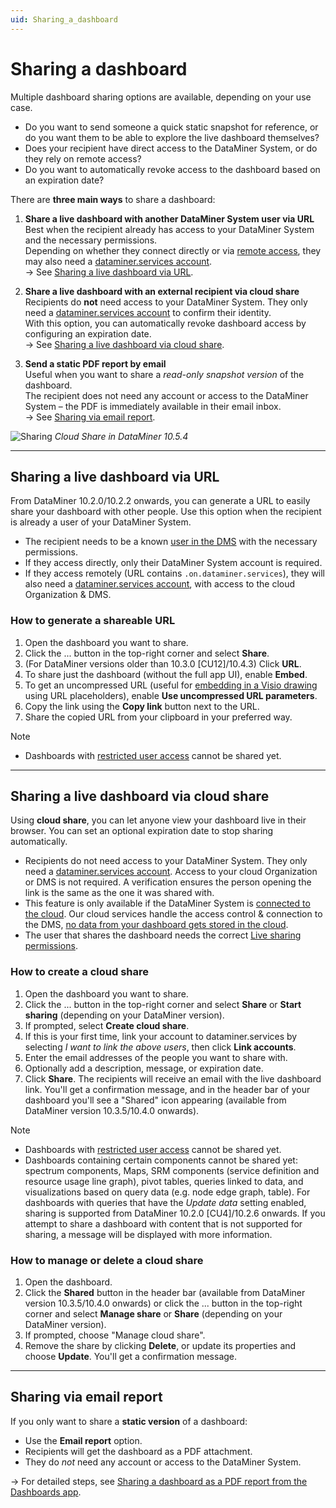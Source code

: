 ```yaml
---
uid: Sharing_a_dashboard
---
```


# Sharing a dashboard

Multiple dashboard sharing options are available, depending on your use case.

- Do you want to send someone a quick static snapshot for reference, or do you want them to be able to explore the live dashboard themselves?  
- Does your recipient have direct access to the DataMiner System, or do they rely on remote access?
- Do you want to automatically revoke access to the dashboard based on an expiration date?

There are **three main ways** to share a dashboard:

1. **Share a live dashboard with another DataMiner System user via URL**  
   Best when the recipient already has access to your DataMiner System and the necessary permissions.  
   Depending on whether they connect directly or via [remote access](xref:About_Remote_Access), they may also need a [dataminer.services account](xref:Logging_on_to_dataminer_services).  
   → See [Sharing a live dashboard via URL](#sharing-a-live-dashboard-via-url).

1. **Share a live dashboard with an external recipient via cloud share**  
   Recipients do **not** need access to your DataMiner System. They only need a [dataminer.services account](xref:Logging_on_to_dataminer_services) to confirm their identity.  
   With this option, you can automatically revoke dashboard access by configuring an expiration date.  
   → See [Sharing a live dashboard via cloud share](#sharing-a-live-dashboard-via-cloud-share).  

1. **Send a static PDF report by email**  
   Useful when you want to share a *read-only snapshot version* of the dashboard.  
   The recipient does not need any account or access to the DataMiner System – the PDF is immediately available in their email inbox.  
   → See [Sharing via email report](#sharing-via-email-report).

![Sharing](~/dataminer/images/Dashboard_Sharing.png)
*Cloud Share in DataMiner 10.5.4*

---

## Sharing a live dashboard via URL

From DataMiner 10.2.0/10.2.2 onwards, you can generate a URL to easily share your dashboard with other people.
Use this option when the recipient is already a user of your DataMiner System.

- The recipient needs to be a known [user in the DMS](xref:Managing_users) with the necessary permissions.  
- If they access directly, only their DataMiner System account is required.
- If they access remotely (URL contains `.on.dataminer.services`), they will also need a [dataminer.services account](xref:Logging_on_to_dataminer_services), with access to the cloud Organization & DMS.

### How to generate a shareable URL

1. Open the dashboard you want to share.  
1. Click the ... button in the top-right corner and select **Share**.  
1. (For DataMiner versions older than 10.3.0 [CU12]/10.4.3) Click **URL**.
1. To share just the dashboard (without the full app UI), enable **Embed**.  
1. To get an uncompressed URL (useful for [embedding in a Visio drawing](xref:Linking_a_shape_to_a_webpage) using URL placeholders), enable **Use uncompressed URL parameters**.  
1. Copy the link using the **Copy link** button next to the URL.  
1. Share the copied URL from your clipboard in your preferred way.

> [!NOTE]
> - Dashboards with [restricted user access](xref:Changing_dashboard_settings) cannot be shared yet.

---

## Sharing a live dashboard via cloud share

Using **cloud share**, you can let anyone view your dashboard live in their browser.
You can set an optional expiration date to stop sharing automatically.  

- Recipients do not need access to your DataMiner System. They only need a [dataminer.services account](xref:Logging_on_to_dataminer_services). Access to your cloud Organization or DMS is not required. A verification ensures the person opening the link is the same as the one it was shared with.  
- This feature is only available if the DataMiner System is [connected to the cloud](xref:Connecting_your_DataMiner_System_to_the_cloud). Our cloud services handle the access control & connection to the DMS, [no data from your dashboard gets stored in the cloud](xref:Cloud_connectivity_and_security#live-sharing).  
- The user that shares the dashboard needs the correct [Live sharing permissions](xref:DataMiner_user_permissions#general--live-sharing).

### How to create a cloud share

1. Open the dashboard you want to share.  
1. Click the ... button in the top-right corner and select **Share** or **Start sharing** (depending on your DataMiner version).  
1. If prompted, select **Create cloud share**.
1. If this is your first time, link your account to dataminer.services by selecting *I want to link the above users*, then click **Link accounts**.
1. Enter the email addresses of the people you want to share with.
1. Optionally add a description, message, or expiration date.
1. Click **Share**. The recipients will receive an email with the live dashboard link. You'll get a confirmation message, and in the header bar of your dashboard you'll see a "Shared" icon appearing (available from DataMiner version 10.3.5/10.4.0 onwards).

> [!NOTE]
> - Dashboards with [restricted user access](xref:Changing_dashboard_settings) cannot be shared yet.
> - Dashboards containing certain components cannot be shared yet: spectrum components, Maps, SRM components (service definition and resource usage line graph), pivot tables, queries linked to data, and visualizations based on query data (e.g. node edge graph, table). For dashboards with queries that have the *Update data* setting enabled, sharing is supported from DataMiner 10.2.0 [CU4]/10.2.6 onwards. If you attempt to share a dashboard with content that is not supported for sharing, a message will be displayed with more information.

### How to manage or delete a cloud share

1. Open the dashboard.  
1. Click the **Shared** button in the header bar (available from DataMiner version 10.3.5/10.4.0 onwards) or click the ... button in the top-right corner and select **Manage share** or **Share** (depending on your DataMiner version).
1. If prompted, choose "Manage cloud share".  
1. Remove the share by clicking **Delete**, or update its properties and choose **Update**. You'll get a confirmation message.

---

## Sharing via email report

If you only want to share a **static version** of a dashboard:

- Use the **Email report** option.  
- Recipients will get the dashboard as a PDF attachment.  
- They do *not* need any account or access to the DataMiner System.  

→ For detailed steps, see [Sharing a dashboard as a PDF report from the Dashboards app](xref:Sharing_PDF_report_from_Dashboards_app).
